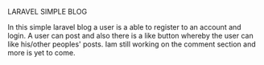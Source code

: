 LARAVEL  SIMPLE BLOG

In this simple laravel blog a user is a able to register to an account and login.
A user can post and also there is a like button whereby the user can like his/other peoples' posts.
Iam still working on the comment section and more is yet to come.
